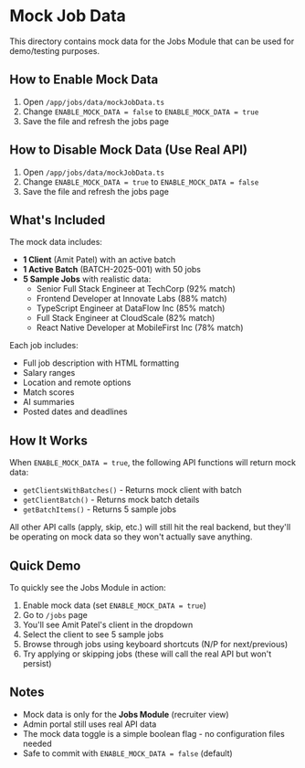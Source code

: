 # Mock Job Data

This directory contains mock data for the Jobs Module that can be used for demo/testing purposes.

## How to Enable Mock Data

1. Open `/app/jobs/data/mockJobData.ts`
2. Change `ENABLE_MOCK_DATA = false` to `ENABLE_MOCK_DATA = true`
3. Save the file and refresh the jobs page

## How to Disable Mock Data (Use Real API)

1. Open `/app/jobs/data/mockJobData.ts`
2. Change `ENABLE_MOCK_DATA = true` to `ENABLE_MOCK_DATA = false`
3. Save the file and refresh the jobs page

## What's Included

The mock data includes:

- **1 Client** (Amit Patel) with an active batch
- **1 Active Batch** (BATCH-2025-001) with 50 jobs
- **5 Sample Jobs** with realistic data:
  - Senior Full Stack Engineer at TechCorp (92% match)
  - Frontend Developer at Innovate Labs (88% match)
  - TypeScript Engineer at DataFlow Inc (85% match)
  - Full Stack Engineer at CloudScale (82% match)
  - React Native Developer at MobileFirst Inc (78% match)

Each job includes:
- Full job description with HTML formatting
- Salary ranges
- Location and remote options
- Match scores
- AI summaries
- Posted dates and deadlines

## How It Works

When `ENABLE_MOCK_DATA = true`, the following API functions will return mock data:
- `getClientsWithBatches()` - Returns mock client with batch
- `getClientBatch()` - Returns mock batch details
- `getBatchItems()` - Returns 5 sample jobs

All other API calls (apply, skip, etc.) will still hit the real backend, but they'll be operating on mock data so they won't actually save anything.

## Quick Demo

To quickly see the Jobs Module in action:

1. Enable mock data (set `ENABLE_MOCK_DATA = true`)
2. Go to `/jobs` page
3. You'll see Amit Patel's client in the dropdown
4. Select the client to see 5 sample jobs
5. Browse through jobs using keyboard shortcuts (N/P for next/previous)
6. Try applying or skipping jobs (these will call the real API but won't persist)

## Notes

- Mock data is only for the **Jobs Module** (recruiter view)
- Admin portal still uses real API data
- The mock data toggle is a simple boolean flag - no configuration files needed
- Safe to commit with `ENABLE_MOCK_DATA = false` (default)
